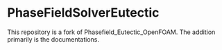 # PhaseFieldSolverEutectic
This repository is a fork of Phasefield_Eutectic_OpenFOAM. The addition primarily is the documentations.

